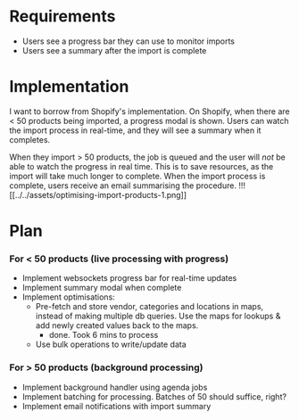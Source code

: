# Requirements
- Users see a progress bar they can use to monitor imports
- Users see a summary after the import is complete
# Implementation
I want to borrow from Shopify's implementation. On Shopify, when there are < 50 products being imported, a progress modal is shown. Users can watch the import process in real-time, and they will see a summary when it completes.

When they import > 50 products, the job is queued and the user will _not_ be able to watch the progress in real time. This is to save resources, as the import will take much longer to complete. When the import process is complete, users receive an email summarising the procedure.
!!![[../../assets/optimising-import-products-1.png]]

# Plan
### For < 50 products (live processing with progress)
- Implement websockets progress bar for real-time updates
- Implement summary modal when complete
- Implement optimisations:
	- Pre-fetch and store vendor, categories and locations in maps, instead of making multiple db queries. Use the maps for lookups & add newly created values back to the maps.
		- done. Took 6 mins to process
    - Use bulk operations to write/update data
### For > 50 products (background processing)
- Implement background handler using agenda jobs
- Implement batching for processing. Batches of 50 should suffice, right?
- Implement email notifications with import summary